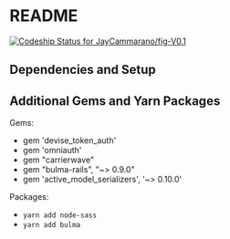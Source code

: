 # README

[![Codeship Status for JayCammarano/fig-V0.1](https://app.codeship.com/projects/ed870570-b0e4-0138-5d63-72bb0984d6ea/status?branch=master)](https://app.codeship.com/projects/403961)

## Dependencies and Setup

## Additional Gems and Yarn Packages

Gems:

- gem 'devise_token_auth'
- gem 'omniauth'
- gem "carrierwave"
- gem "bulma-rails", "~> 0.9.0"
- gem 'active_model_serializers', '~> 0.10.0'
  
Packages:

- `yarn add node-sass`
- `yarn add bulma`
